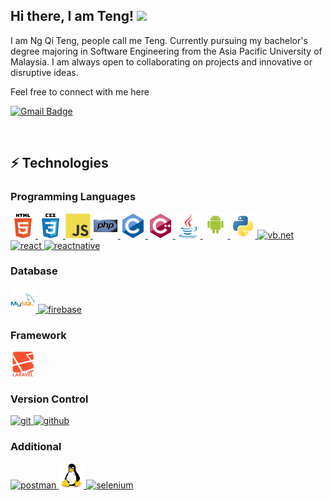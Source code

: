 ## Hi there, I am Teng! <img src="https://raw.githubusercontent.com/MartinHeinz/MartinHeinz/master/wave.gif" width="30px">

I am Ng Qi Teng, people call me Teng. Currently pursuing my bachelor's degree majoring in Software Engineering from the Asia Pacific University of Malaysia. I am always open to collaborating on projects and innovative or disruptive ideas. 

Feel free to connect with me here

<!-- Social Media -->
[![Gmail Badge](https://img.shields.io/badge/-cmdcool3@gmail.com-c14438?style=flat-square&logo=Gmail&logoColor=white&link=mailto:cmdcool3@gmail.com)](mailto:cmdcool3@gmail.com)

<br />

## ⚡ Technologies

### Programming Languages

<div align="left" >
  <!-- HTML -->
	<a href="https://www.w3.org/html/" target="_blank">
		<img
			src="https://raw.githubusercontent.com/devicons/devicon/master/icons/html5/html5-original-wordmark.svg"
			alt="html5"
			width="40"
			height="40"
		/>
	</a>
	<!-- CSS -->
	<a href="https://www.w3schools.com/css/" target="_blank">
		<img
			src="https://raw.githubusercontent.com/devicons/devicon/master/icons/css3/css3-original-wordmark.svg"
			alt="css3"
			width="40"
			height="40"
		/>
	</a>
	<!-- Javascript -->
	<a
		href="https://developer.mozilla.org/en-US/docs/Web/JavaScript"
		target="_blank"
	>
		<img
			src="https://raw.githubusercontent.com/devicons/devicon/master/icons/javascript/javascript-original.svg"
			alt="javascript"
			width="40"
			height="40"
		/>
	</a>
	<!-- PHP -->
	<a href="https://www.php.net" target="_blank">
		<img
			src="https://raw.githubusercontent.com/devicons/devicon/master/icons/php/php-original.svg"
			alt="php"
			width="40"
			height="40"
		/>
	</a>
	<!-- C -->
	<a href="https://www.cprogramming.com/" target="_blank">
		<img
			src="https://raw.githubusercontent.com/devicons/devicon/master/icons/c/c-original.svg"
			alt="c"
			width="40"
			height="40"
		/>
	</a>
	<!-- C++ -->
	<a href="https://www.w3schools.com/cpp/" target="_blank">
		<img
			src="https://raw.githubusercontent.com/devicons/devicon/master/icons/cplusplus/cplusplus-original.svg"
			alt="cplusplus"
			width="40"
			height="40"
		/>
	</a>
	<!-- Java -->
	<a href="https://www.java.com" target="_blank">
		<img
			src="https://raw.githubusercontent.com/devicons/devicon/master/icons/java/java-original.svg"
			alt="java"
			width="40"
			height="40"
		/>
	</a>
	<!-- Android -->
	<a href="https://developer.android.com" target="_blank">
		<img
			src="https://raw.githubusercontent.com/devicons/devicon/master/icons/android/android-original-wordmark.svg"
			alt="android"
			width="40"
			height="40"
		/>
	</a>
	<!-- Python -->
	<a href="https://www.python.org" target="_blank">
		<img
			src="https://raw.githubusercontent.com/devicons/devicon/master/icons/python/python-original.svg"
			alt="python"
			width="40"
			height="40"
		/>
	</a>
	<!-- Vb.net -->
	<a href="https://docs.microsoft.com/en-us/dotnet/visual-basic/" target="_blank">
		<img
			src="https://www.vectorlogo.zone/logos/microsoft_vb/microsoft_vb-icon.svg"
			alt="vb.net"
			width="40"
			height="40"
		/>
	</a>
	<!-- React -->
	<a href="https://reactjs.org/" target="_blank">
		<img
			src="https://www.vectorlogo.zone/logos/reactjs/reactjs-icon.svg"
			alt="react"
			width="40"
			height="40"
		/>
	</a>
	<!-- React Native -->
	<a href="https://reactnative.dev/" target="_blank">
		<img
			src="https://reactnative.dev/img/header_logo.svg"
			alt="reactnative"
			width="40"
			height="40"
		/>
	</a>
<div />

### Database

<div align="left" >
  <!-- MySQL -->
	<a href="https://www.mysql.com/" target="_blank">
		<img
			src="https://raw.githubusercontent.com/devicons/devicon/master/icons/mysql/mysql-original-wordmark.svg"
			alt="mysql"
			width="40"
			height="40"
		/>
	</a>
	<!-- Firebase -->
	<a href="https://firebase.google.com/" target="_blank">
		<img
			src="https://www.vectorlogo.zone/logos/firebase/firebase-icon.svg"
			alt="firebase"
			width="40"
			height="40"
		/>
	</a>
<div />
  
### Framework

<div align="left" >
  <!-- Laravel -->
	<a href="https://laravel.com/" target="_blank">
		<img
			src="https://raw.githubusercontent.com/devicons/devicon/master/icons/laravel/laravel-plain-wordmark.svg"
			alt="laravel"
			width="40"
			height="40"
		/>
	</a>
<div />
	
### Version Control

<div align="left" >
 	<!-- Git -->
	<a href="https://git-scm.com/" target="_blank">
		<img
			src="https://www.vectorlogo.zone/logos/git-scm/git-scm-icon.svg"
			alt="git"
			width="40"
			height="40"
		/>
	</a>
  <a href="https://github.com/" target="_blank">
		<img
			src="https://www.vectorlogo.zone/logos/github/github-tile.svg"
			alt="github"
			width="40"
			height="40"
		/>
	</a>
<div />

### Additional

<div align="left" >
 	<!-- Postman -->
	<a href="https://postman.com" target="_blank">
		<img
			src="https://www.vectorlogo.zone/logos/getpostman/getpostman-icon.svg"
			alt="postman"
			width="40"
			height="40"
		/>
	</a>
	<!-- Linux -->
	<a href="https://www.linux.org/" target="_blank">
		<img
			src="https://raw.githubusercontent.com/devicons/devicon/master/icons/linux/linux-original.svg"
			alt="linux"
			width="40"
			height="40"
		/>
	</a>
	<!-- Selenium -->
	<a href="https://www.selenium.dev" target="_blank">
		<img
			src="https://raw.githubusercontent.com/detain/svg-logos/780f25886640cef088af994181646db2f6b1a3f8/svg/selenium-logo.svg"
			alt="selenium"
			width="40"
			height="40"
		/>
	</a>
<div />

<!-- Github Stats -->
<!-- ![Github Stats](https://github-readme-stats.vercel.app/api?username=teng-1206&count_private=true&show_icons=true&include_all_commits=true) -->

<!--
**teng-1206/teng-1206** is a ✨ _special_ ✨ repository because its `README.md` (this file) appears on your GitHub profile.

Here are some ideas to get you started:

- 🔭 I’m currently working on ...
- 🌱 I’m currently learning ...
- 👯 I’m looking to collaborate on ...
- 🤔 I’m looking for help with ...
- 💬 Ask me about ...
- 📫 How to reach me: ...
- 😄 Pronouns: ...
- ⚡ Fun fact: ...
-->

